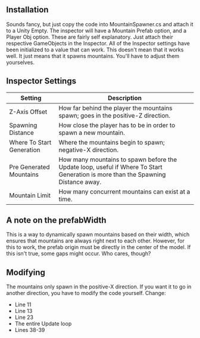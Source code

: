 ## Installation ##
Sounds fancy, but just copy the code into MountainSpawner.cs and attach it to a Unity Empty. The inspector will have a Mountain Prefab option, and a Player Obj option. These are fairly self explanatory. Just attach their respective GameObjects in the Inspector. All of the Inspector settings have been initialized to a value that can work. This doesn't mean that it works well. It just means that it spawns mountains. You'll have to adjust them yourselves.

## Inspector Settings ##
Setting|Description
-|-
Z-Axis Offset|How far behind the player the mountains spawn; goes in the positive-Z direction.
Spawning Distance|How close the player has to be in order to spawn a new mountain.
Where To Start Generation|Where the mountains begin to spawn; negative-X direction.
Pre Generated Mountains|How many mountains to spawn before the Update loop, useful if Where To Start Generation is more than the Spawning Distance away.
Mountain Limit|How many concurrent mountains can exist at a time.

## A note on the prefabWidth ##
This is a way to dynamically spawn mountains based on their width, which ensures that mountains are always right next to each other. However, for this to work, the prefab origin must be directly in the center of the model. If this isn't true, some gaps might occur. Who cares, though?

## Modifying ##
The mountains only spawn in the positive-X direction. If you want it to go in another direction, you have to modify the code yourself. Change:
* Line 11
* Line 13
* Line 23
* The entire Update loop
* Lines 38-39
